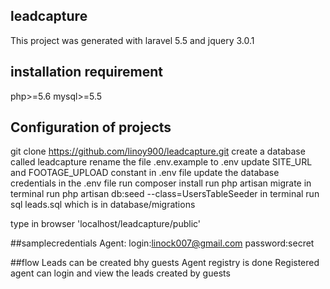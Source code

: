 ## leadcapture
This project was generated with laravel 5.5 and  jquery 3.0.1


## installation requirement
php>=5.6
mysql>=5.5

## Configuration of projects
git clone https://github.com/linoy900/leadcapture.git
create a database called leadcapture
rename the file .env.example to .env
update SITE_URL and FOOTAGE_UPLOAD constant in .env file
update the database credentials in the .env file
run composer install
run php artisan migrate in terminal
run php artisan db:seed --class=UsersTableSeeder in terminal
run sql leads.sql which is in database/migrations

type in browser 'localhost/leadcapture/public'

##samplecredentials
Agent: login:linock007@gmail.com
password:secret

##flow
Leads can be created bhy guests
Agent registry is done
Registered agent can login and view the leads created by guests



